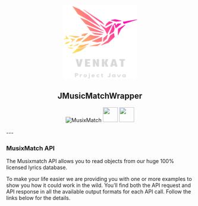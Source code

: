 
<div align="center">
<img src="images/logo.png" width="200" height="200">
<br>
<h2>JMusicMatchWrapper</h2>
</div>

<div align = "center">
<img src="https://encrypted-tbn0.gstatic.com/images?q=tbn:ANd9GcTla_fOvd40xenshAZld6kpv8B5pf1aVlDCnIBiHpI4YA&s" width="40" height="40" alt="MusixMatch">
<img src="https://www.nicepng.com/png/detail/311-3118049_image-gallery-of-java-logo-transparent-duke-java.png" width="40" height="40">
<img src="https://www.appbrain.com/stats/libraries/square-icon/google_gson.png" width="40" height="40">
</div>

<br>
---
<h3>MusixMatch API</h3>
<p>The Musixmatch API allows you to read objects from our huge 100% licensed lyrics database.

To make your life easier we are providing you with one or more examples to show you how it could work in the wild. You’ll find both the API request and API response in all the available output formats for each API call. Follow the links below for the details.
</p>
